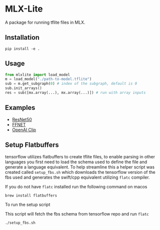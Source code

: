 # MLX-Lite

A package for running tflite files in MLX.

## Installation

```shell
pip install -e .
```

## Usage

```python
from mlxlite import load_model
m = load_model("./path-to-model.tflite")
sub = m.get_subgraph(0) # index of the subgraph, default is 0
sub.init_arrays() 
res = sub([mx.array(...), mx.array(...)]) # run with array inputs
```

## Examples

- [ResNet50](./examples/resnet50/README.md)
- [FFNET](./examples/ffnet/README.md)
- [OpenAI Clip](./examples/clip/README.md)

## Setup Flatbuffers

tensorflow utilizes flatbuffers to create tflite files, to enable parsing in other languages you first need to load the schema used to define the file and generate a language equivalent. To help streamline this a helper script was created called `setup_fbs.sh` which downloads the tensorflow version of the fbs used and generates the swift/cpp equivalent utilizing `flatc` compiler.

If you do not have `flatc` installed run the following command on macos

```shell
brew install flatbuffers
```

To run the setup script

This script will fetch the fbs schema from tensorflow repo and run `flatc`

```shell
./setup_fbs.sh
```
